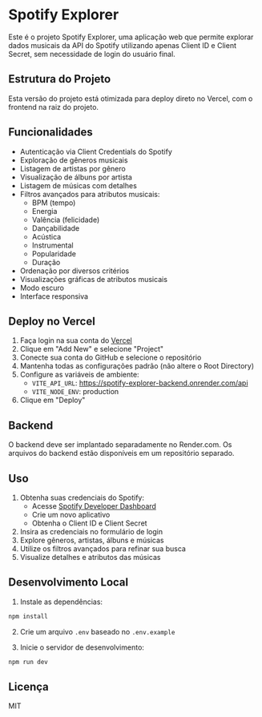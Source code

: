 # Spotify Explorer

Este é o projeto Spotify Explorer, uma aplicação web que permite explorar dados musicais da API do Spotify utilizando apenas Client ID e Client Secret, sem necessidade de login do usuário final.

## Estrutura do Projeto

Esta versão do projeto está otimizada para deploy direto no Vercel, com o frontend na raiz do projeto.

## Funcionalidades

- Autenticação via Client Credentials do Spotify
- Exploração de gêneros musicais
- Listagem de artistas por gênero
- Visualização de álbuns por artista
- Listagem de músicas com detalhes
- Filtros avançados para atributos musicais:
  - BPM (tempo)
  - Energia
  - Valência (felicidade)
  - Dançabilidade
  - Acústica
  - Instrumental
  - Popularidade
  - Duração
- Ordenação por diversos critérios
- Visualizações gráficas de atributos musicais
- Modo escuro
- Interface responsiva

## Deploy no Vercel

1. Faça login na sua conta do [Vercel](https://vercel.com/)
2. Clique em "Add New" e selecione "Project"
3. Conecte sua conta do GitHub e selecione o repositório
4. Mantenha todas as configurações padrão (não altere o Root Directory)
5. Configure as variáveis de ambiente:
   - `VITE_API_URL`: https://spotify-explorer-backend.onrender.com/api
   - `VITE_NODE_ENV`: production
6. Clique em "Deploy"

## Backend

O backend deve ser implantado separadamente no Render.com. Os arquivos do backend estão disponíveis em um repositório separado.

## Uso

1. Obtenha suas credenciais do Spotify:
   - Acesse [Spotify Developer Dashboard](https://developer.spotify.com/dashboard/)
   - Crie um novo aplicativo
   - Obtenha o Client ID e Client Secret
2. Insira as credenciais no formulário de login
3. Explore gêneros, artistas, álbuns e músicas
4. Utilize os filtros avançados para refinar sua busca
5. Visualize detalhes e atributos das músicas

## Desenvolvimento Local

1. Instale as dependências:
```bash
npm install
```

2. Crie um arquivo `.env` baseado no `.env.example`

3. Inicie o servidor de desenvolvimento:
```bash
npm run dev
```

## Licença

MIT
